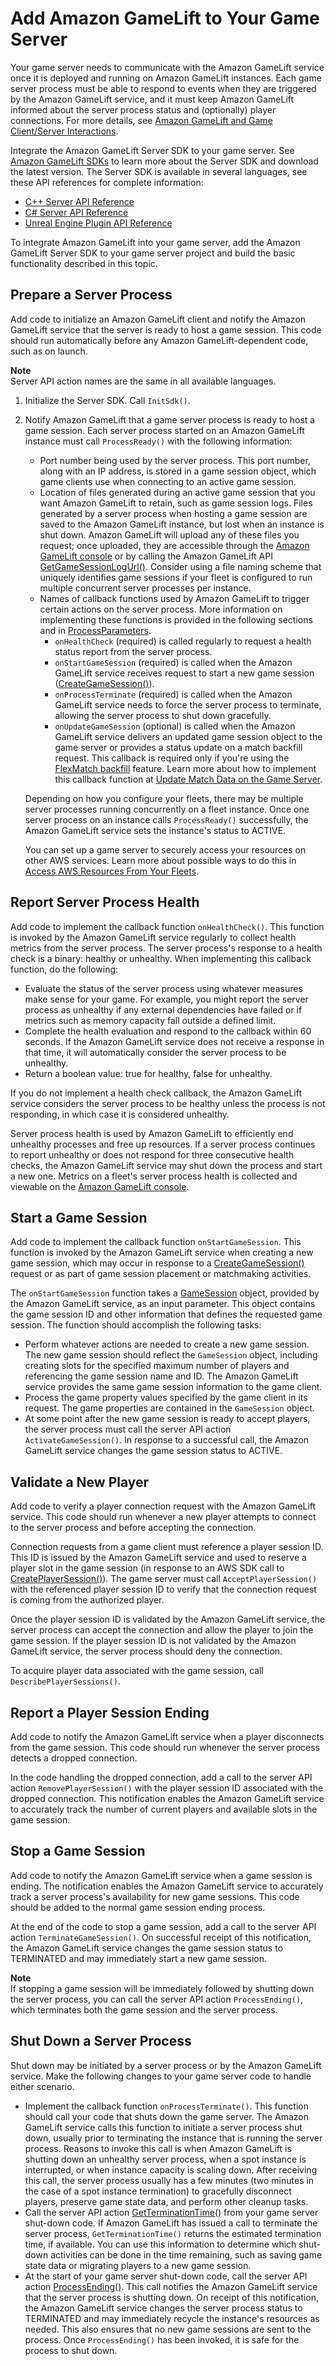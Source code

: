 # Add Amazon GameLift to Your Game Server<a name="gamelift-sdk-server-api"></a>

Your game server needs to communicate with the Amazon GameLift service once it is deployed and running on Amazon GameLift instances\. Each game server process must be able to respond to events when they are triggered by the Amazon GameLift service, and it must keep Amazon GameLift informed about the server process status and \(optionally\) player connections\. For more details, see [Amazon GameLift and Game Client/Server Interactions](gamelift-sdk-interactions.md)\. 

Integrate the Amazon GameLift Server SDK to your game server\. See [Amazon GameLift SDKs](gamelift-supported.md) to learn more about the Server SDK and download the latest version\. The Server SDK is available in several languages, see these API references for complete information:
+ [C\+\+ Server API Reference](integration-server-sdk-cpp-ref.md)
+ [C\# Server API Reference](integration-server-sdk-csharp-ref.md)
+ [Unreal Engine Plugin API Reference](integration-server-sdk-unreal-ref.md)

To integrate Amazon GameLift into your game server, add the Amazon GameLift Server SDK to your game server project and build the basic functionality described in this topic\.

## Prepare a Server Process<a name="gamelift-sdk-server-initialize"></a>

Add code to initialize an Amazon GameLift client and notify the Amazon GameLift service that the server is ready to host a game session\. This code should run automatically before any Amazon GameLift\-dependent code, such as on launch\.

**Note**  
Server API action names are the same in all available languages\.

1. Initialize the Server SDK\. Call `InitSdk()`\.

1. Notify Amazon GameLift that a game server process is ready to host a game session\. Each server process started on an Amazon GameLift instance must call `ProcessReady()` with the following information: 
   + Port number being used by the server process\. This port number, along with an IP address, is stored in a game session object, which game clients use when connecting to an active game session\.
   + Location of files generated during an active game session that you want Amazon GameLift to retain, such as game session logs\. Files generated by a server process when hosting a game session are saved to the Amazon GameLift instance, but lost when an instance is shut down\. Amazon GameLift will upload any of these files you request; once uploaded, they are accessible through the [Amazon GameLift console](https://console.aws.amazon.com/gamelift) or by calling the Amazon GameLift API [GetGameSessionLogUrl\(\)](https://docs.aws.amazon.com/gamelift/latest/apireference/API_GetGameSessionLogUrl.html)\. Consider using a file naming scheme that uniquely identifies game sessions if your fleet is configured to run multiple concurrent server processes per instance\.
   + Names of callback functions used by Amazon GameLift to trigger certain actions on the server process\. More information on implementing these functions is provided in the following sections and in [ProcessParameters](integration-server-sdk-cpp-ref-datatypes.md#integration-server-sdk-cpp-ref-dataypes-process)\.
     + `onHealthCheck` \(required\) is called regularly to request a health status report from the server process\.
     + `onStartGameSession` \(required\) is called when the Amazon GameLift service receives request to start a new game session \([CreateGameSession\(\)](https://docs.aws.amazon.com/gamelift/latest/apireference/API_CreateGameSession.html)\)\.
     + `onProcessTerminate` \(required\) is called when the Amazon GameLift service needs to force the server process to terminate, allowing the server process to shut down gracefully\.
     + `onUpdateGameSession` \(optional\) is called when the Amazon GameLift service delivers an updated game session object to the game server or provides a status update on a match backfill request\. This callback is required only if you're using the [FlexMatch backfill](gamelift-match.md#gamelift-match-howitworks-backfill) feature\. Learn more about how to implement this callback function at [Update Match Data on the Game Server](match-backfill.md#match-backfill-server-data)\.

   Depending on how you configure your fleets, there may be multiple server processes running concurrently on a fleet instance\. Once one server process on an instance calls `ProcessReady()` successfully, the Amazon GameLift service sets the instance's status to ACTIVE\.

   You can set up a game server to securely access your resources on other AWS services\. Learn more about possible ways to do this in [Access AWS Resources From Your Fleets](gamelift-sdk-server-resources.md)\.

## Report Server Process Health<a name="gamelift-sdk-server-health"></a>

Add code to implement the callback function `onHealthCheck()`\. This function is invoked by the Amazon GameLift service regularly to collect health metrics from the server process\. The server process's response to a health check is a binary: healthy or unhealthy\. When implementing this callback function, do the following: 
+ Evaluate the status of the server process using whatever measures make sense for your game\. For example, you might report the server process as unhealthy if any external dependencies have failed or if metrics such as memory capacity fall outside a defined limit\.
+ Complete the health evaluation and respond to the callback within 60 seconds\. If the Amazon GameLift service does not receive a response in that time, it will automatically consider the server process to be unhealthy\.
+ Return a boolean value: true for healthy, false for unhealthy\.

If you do not implement a health check callback, the Amazon GameLift service considers the server process to be healthy unless the process is not responding, in which case it is considered unhealthy\.

Server process health is used by Amazon GameLift to efficiently end unhealthy processes and free up resources\. If a server process continues to report unhealthy or does not respond for three consecutive health checks, the Amazon GameLift service may shut down the process and start a new one\. Metrics on a fleet's server process health is collected and viewable on the [Amazon GameLift console](https://console.aws.amazon.com/gamelift)\.

## Start a Game Session<a name="gamelift-sdk-server-startsession"></a>

Add code to implement the callback function `onStartGameSession`\. This function is invoked by the Amazon GameLift service when creating a new game session, which may occur in response to a [CreateGameSession\(\)](https://docs.aws.amazon.com/gamelift/latest/apireference/API_CreateGameSession.html) request or as part of game session placement or matchmaking activities\.

The `onStartGameSession` function takes a [GameSession](https://docs.aws.amazon.com/gamelift/latest/apireference/API_GameSession.html) object, provided by the Amazon GameLift service, as an input parameter\. This object contains the game session ID and other information that defines the requested game session\. The function should accomplish the following tasks:
+ Perform whatever actions are needed to create a new game session\. The new game session should reflect the `GameSession` object, including creating slots for the specified maximum number of players and referencing the game session name and ID\. The Amazon GameLift service provides the same game session information to the game client\. 
+ Process the game property values specified by the game client in its request\. The game properties are contained in the `GameSession` object\.
+ At some point after the new game session is ready to accept players, the server process must call the server API action `ActivateGameSession()`\. In response to a successful call, the Amazon GameLift service changes the game session status to ACTIVE\. 

## Validate a New Player<a name="gamelift-sdk-server-validateplayer"></a>

Add code to verify a player connection request with the Amazon GameLift service\. This code should run whenever a new player attempts to connect to the server process and before accepting the connection\. 

Connection requests from a game client must reference a player session ID\. This ID is issued by the Amazon GameLift service and used to reserve a player slot in the game session \(in response to an AWS SDK call to [CreatePlayerSession\(\)](https://docs.aws.amazon.com/gamelift/latest/apireference/API_CreatePlayerSession.html)\)\. The game server must call `AcceptPlayerSession()` with the referenced player session ID to verify that the connection request is coming from the authorized player\. 

Once the player session ID is validated by the Amazon GameLift service, the server process can accept the connection and allow the player to join the game session\. If the player session ID is not validated by the Amazon GameLift service, the server process should deny the connection\. 

To acquire player data associated with the game session, call `DescribePlayerSessions()`\. 

## Report a Player Session Ending<a name="gamelift-sdk-server-droppedplayer"></a>

Add code to notify the Amazon GameLift service when a player disconnects from the game session\. This code should run whenever the server process detects a dropped connection\. 

In the code handling the dropped connection, add a call to the server API action `RemovePlayerSession()` with the player session ID associated with the dropped connection\. This notification enables the Amazon GameLift service to accurately track the number of current players and available slots in the game session\.

## Stop a Game Session<a name="gamelift-sdk-server-shutdownsession"></a>

Add code to notify the Amazon GameLift service when a game session is ending\. The notification enables the Amazon GameLift service to accurately track a server process's availability for new game sessions\. This code should be added to the normal game session ending process\.

At the end of the code to stop a game session, add a call to the server API action `TerminateGameSession()`\. On successful receipt of this notification, the Amazon GameLift service changes the game session status to TERMINATED and may immediately start a new game session\. 

**Note**  
If stopping a game session will be immediately followed by shutting down the server process, you can call the server API action `ProcessEnding()`, which terminates both the game session and the server process\.

## Shut Down a Server Process<a name="gamelift-sdk-server-terminate"></a>

Shut down may be initiated by a server process or by the Amazon GameLift service\. Make the following changes to your game server code to handle either scenario\. 
+ Implement the callback function `onProcessTerminate()`\. This function should call your code that shuts down the game server\. The Amazon GameLift service calls this function to initiate a server process shut down, usually prior to terminating the instance that is running the server process\. Reasons to invoke this call is when Amazon GameLift is shutting down an unhealthy server process, when a spot instance is interrupted, or when instance capacity is scaling down\. After receiving this call, the server process usually has a few minutes \(two minutes in the case of a spot instance termination\) to gracefully disconnect players, preserve game state data, and perform other cleanup tasks\.
+ Call the server API action [GetTerminationTime\(\)](integration-server-sdk-cpp-ref-actions.md#integration-server-sdk-cpp-ref-getterm) from your game server shut\-down code\. If Amazon GameLift has issued a call to terminate the server process, `GetTerminationTime()` returns the estimated termination time, if available\. You can use this information to determine which shut\-down activities can be done in the time remaining, such as saving game state data or migrating players to a new game session\.
+ At the start of your game server shut\-down code, call the server API action [ProcessEnding\(\)](integration-server-sdk-cpp-ref-actions.md#integration-server-sdk-cpp-ref-processending)\. This call notifies the Amazon GameLift service that the server process is shutting down\. On receipt of this notification, the Amazon GameLift service changes the server process status to TERMINATED and may immediately recycle the instance's resources as needed\. This also ensures that no new game sessions are sent to the process\. Once `ProcessEnding()` has been invoked, it is safe for the process to shut down\. 